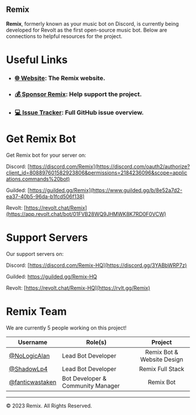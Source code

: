 ## Remix

**Remix**, formerly known as your music bot on Discord, is currently being developed for Revolt as the first open-source music bot. Below are connections to helpful resources for the project.

# Useful Links

- ### [🌐 Website](https://remix.fairuse.org): The Remix website.
- ### [💰 Sponsor Remix](https://github.com/sponsors/remix-bot): Help support the project.
- ### [💻 Issue Tracker](https://github.com/orgs/remix-bot/projects/1/views/1): Full GitHub issue overview.

# Get Remix Bot

Get Remix bot for your server on:

Discord: [https://discord.com/Remix](https://discord.com/oauth2/authorize?client_id=808897601582923806&permissions=2184236096&scope=applications.commands%20bot)

Guilded: [https://guilded.gg/Remix](https://www.guilded.gg/b/8e52a7d2-ea37-40b5-96da-b1fcd506f138)

Revolt: [https://revolt.chat/Remix](https://app.revolt.chat/bot/01FVB28WQ9JHMWK8K7RD0F0VCW)

# Support Servers

Our support servers on:

Discord: [https://discord.com/Remix-HQ](https://discord.gg/3YABbWRP7z)

Guilded: https://guilded.gg/Remix-HQ

Revolt: [https://revolt.chat/Remix-HQ](https://rvlt.gg/Remix)

# Remix Team

We are currently 5 people working on this project!

|Username|Role(s)|Project|
|---|---|:-:|
|[@NoLogicAlan](https://github.com/NoLogicAlan)|Lead Bot Developer|Remix Bot & Website Design|
|[@ShadowLp4](https://github.com/ShadowLp174)|Lead Bot Developer|Remix Full Stack|
|[@fanticwastaken](https://github.com/fanticwastaken)|Bot Developer & Community Manager|Remix Bot|

---

&copy; 2023 Remix. All Rights Reserved.
